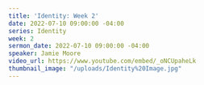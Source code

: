 ```yaml
---
title: 'Identity: Week 2'
date: 2022-07-10 09:00:00 -04:00
series: Identity
week: 2
sermon_date: 2022-07-10 09:00:00 -04:00
speaker: Jamie Moore
video_url: https://www.youtube.com/embed/_oNCUpaheLk
thumbnail_image: "/uploads/Identity%20Image.jpg"
---
```


